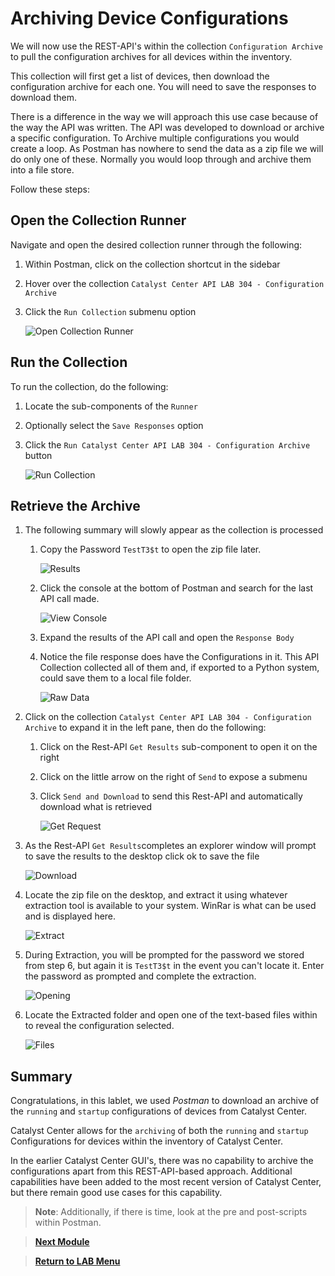 # Archiving Device Configurations

We will now use the REST-API's within the collection `Configuration Archive` to pull the configuration archives for all devices within the inventory. 

This collection will first get a list of devices, then download the configuration archive for each one. You will need to save the responses to download them.

There is a difference in the way we will approach this use case because of the way the API was written. The API was developed to download or archive a specific configuration. To Archive multiple configurations you would create a loop. As Postman has nowhere to send the data as a zip file we will do only one of these. Normally you would loop through and archive them into a file store.

Follow these steps:

## Open the Collection Runner

Navigate and open the desired collection runner through the following:

   1. Within Postman, click on the collection shortcut in the sidebar
   2. Hover over the collection `Catalyst Center API LAB 304 - Configuration Archive`
   3. Click the `Run Collection` submenu option

      ![Open Collection Runner](./assets/Postman-Collection-ConfigArchive.png?raw=true)

## Run the Collection

To run the collection, do the following:

   1. Locate the sub-components of the `Runner`
   2. Optionally select the `Save Responses` option
   3. Click  the `Run Catalyst Center API LAB 304 - Configuration Archive` button

      ![Run Collection](./assets/Postman-Collection-ConfigArchive-Runner.png?raw=true)

## Retrieve the Archive

1. The following summary will slowly appear as the collection is processed

   1. Copy the Password `TestT3$t` to open the zip file later.
 
      ![Results](./assets/Postman-Collection-ConfigArchive-Summary.png?raw=true)
 
   2. Click the console at the bottom of Postman and search for the last API call made.

      ![View Console](./assets/Postman-Collection-ConfigArchive-Console.png?raw=true)

   3. Expand the results of the API call and open the `Response Body`
   4. Notice the file response does have the Configurations in it. This API Collection collected all of them and, if exported to a Python system, could save them to a local file folder.

      ![Raw Data](./assets/Postman-Collection-ConfigArchive-Console-Results.png?raw=true)

2. Click on the collection `Catalyst Center API LAB 304 - Configuration Archive` to expand it in the left pane, then do the following:

   1. Click on the Rest-API `Get Results` sub-component to open it on the right
   2. Click on the little arrow on the right of `Send` to expose a submenu
   3. Click `Send and Download` to send this Rest-API and automatically download what is retrieved

      ![Get Request](./assets/Postman-Collection-ConfigArchive-ResultsAPI.png?raw=true)

3. As the Rest-API `Get Results`completes an explorer window will prompt to save the results to the desktop click ok to save the file

   ![Download](./assets/Postman-Collection-ConfigArchive-ResultsAPI-Send.png?raw=true)

4. Locate the zip file on the desktop, and extract it using whatever extraction tool is available to your system. WinRar is what can be used and is displayed here.

   ![Extract](./assets/Postman-Collection-ConfigArchive-Extract.png?raw=true)

5. During Extraction, you will be prompted for the password we stored from step 6, but again it is `TestT3$t` in the event you can't locate it. Enter the password as prompted and complete the extraction.

   ![Opening](./assets/Postman-Collection-ConfigArchive-Pwd.png?raw=true)

6. Locate the Extracted folder and open one of the text-based files within to reveal the configuration selected.

   ![Files](./assets/Postman-Collection-ConfigArchive-Verify.png?raw=true)

## Summary

Congratulations, in this lablet, we used *Postman* to download an archive of the `running` and `startup` configurations of devices from Catalyst Center. 

Catalyst Center allows for the `archiving` of both the `running` and `startup` Configurations for devices within the inventory of Catalyst Center. 

In the earlier Catalyst Center GUI's, there was no capability to archive the configurations apart from this REST-API-based approach. Additional capabilities have been added to the most recent version of Catalyst Center, but there remain good use cases for this capability.

> **Note**: Additionally, if there is time, look at the pre and post-scripts within Postman.

> [**Next Module**](../catc-catcenter-6-inventory/01-intro.md)

> [**Return to LAB Menu**](../README.md)